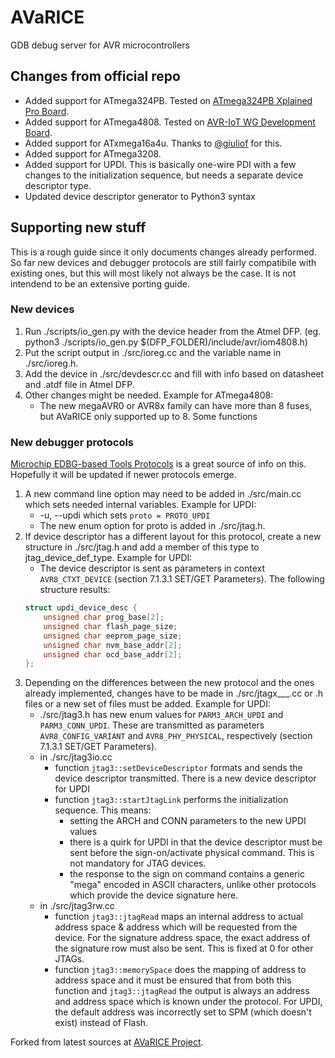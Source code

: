 # AVaRICE
GDB debug server for AVR microcontrollers

## Changes from official repo
- Added support for ATmega324PB. Tested on [ATmega324PB Xplained Pro Board](https://www.microchip.com/DevelopmentTools/ProductDetails/PartNO/ATMEGA324PB-XPRO).
- Added support for ATmega4808. Tested on [AVR-IoT WG Development Board](https://www.microchip.com/DevelopmentTools/ProductDetails/AC164160).
- Added support for ATxmega16a4u. Thanks to [@giuliof](https://github.com/giuliof) for this.
- Added support for ATmega3208.
- Added support for UPDI. This is basically one-wire PDI with a few changes to the initialization sequence, but needs a separate device descriptor type.
- Updated device descriptor generator to Python3 syntax

## Supporting new stuff
This is a rough guide since it only documents changes already performed. So far new devices and debugger protocols are still fairly compatibile with existing ones, but this will most likely not always be the case. It is not intendend to be an extensive porting guide.

### New devices
1. Run ./scripts/io_gen.py with the device header from the Atmel DFP.
	(eg. python3 ./scripts/io_gen.py $(DFP_FOLDER)/include/avr/iom4808.h)
2. Put the script output in ./src/ioreg.cc and the variable name in ./src/ioreg.h.
3. Add the device in ./src/devdescr.cc and fill with info based on datasheet and .atdf file in Atmel DFP.
4. Other changes might be needed. Example for ATmega4808:
	- The new megaAVR0 or AVR8x family can have more than 8 fuses, but AVaRICE only supported up to 8. Some functions

### New debugger protocols
[Microchip EDBG-based Tools Protocols](http://ww1.microchip.com/downloads/en/DeviceDoc/50002630A.pdf) is a great source of info on this. Hopefully it will be updated if newer protocols emerge.
1. A new command line option may need to be added in ./src/main.cc which sets needed internal variables. Example for UPDI:<br>
	- -u, --updi which sets `proto = PROTO_UPDI`
	- The new enum option for proto is added in ./src/jtag.h.
2. If device descriptor has a different layout for this protocol, create a new structure in ./src/jtag.h and add a member of this type to jtag_device_def_type. Example for UPDI:<br>
	- The device descriptor is sent as parameters in context `AVR8_CTXT_DEVICE` (section 7.1.3.1 SET/GET Parameters). The following structure results:
	```c
	struct updi_device_desc {
		unsigned char prog_base[2];
		unsigned char flash_page_size;
		unsigned char eeprom_page_size;
		unsigned char nvm_base_addr[2];
		unsigned char ocd_base_addr[2];
	};
	```
3. Depending on the differences between the new protocol and the ones already implemented, changes have to be made in ./src/jtagx___.cc or .h files or a new set of files must be added. Example for UPDI:
	- ./src/jtag3.h has new enum values for `PARM3_ARCH_UPDI` and `PARM3_CONN_UPDI`. These are transmitted as parameters `AVR8_CONFIG_VARIANT` and `AVR8_PHY_PHYSICAL`, respectively (section 7.1.3.1 SET/GET Parameters).
	- in ./src/jtag3io.cc
		- function `jtag3::setDeviceDescriptor` formats and sends the device descriptor transmitted. There is a new device descriptor for UPDI
		- function `jtag3::startJtagLink` performs the initialization sequence. This means:
			- setting the ARCH and CONN parameters to the new UPDI values
			- there is a quirk for UPDI in that the device descriptor must be sent before the sign-on/activate physical command. This is not mandatory for JTAG devices.
			- the response to the sign on command contains a generic "mega" encoded in ASCII characters, unlike other protocols which provide the device signature here.
	- in ./src/jtag3rw.cc
		- function `jtag3::jtagRead` maps an internal address to actual address space & address which will be requested from the device. For the signature address space, the exact address of the signature row must also be sent. This is fixed at 0 for other JTAGs.
		- function `jtag3::memorySpace` does the mapping of address to address space and it must be ensured that from both this function and `jtag3::jtagRead` the output is always an address and address space which is known under the protocol. For UPDI, the default address was incorrectly set to SPM (which doesn't exist) instead of Flash.

Forked from latest sources at [AVaRICE Project](http://avarice.sourceforge.net/).
